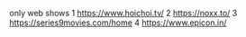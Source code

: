 only web shows 1 https://www.hoichoi.tv/ 2 https://noxx.to/ 3 https://series9movies.com/home 4 https://www.epicon.in/
